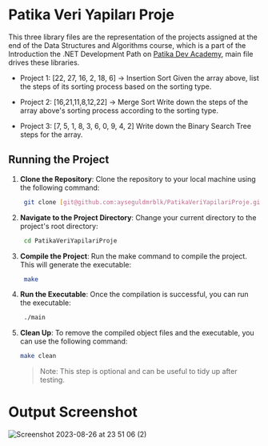 # Patika Veri Yapiları Proje

This three library files are the representation of the projects assigned at the end of the Data Structures and Algorithms course, which is a part of the Introduction the .NET Development Path on [Patika Dev Academy](https://academy.patika.dev/), main file drives these libraries. 

* Project 1:
  [22, 27, 16, 2, 18, 6] -> Insertion Sort
  Given the array above, list the steps of its sorting process based on the sorting type.
  
* Project 2:
  [16,21,11,8,12,22] -> Merge Sort
  Write down the steps of the array above's sorting process according to the sorting type.
  
* Project 3:
  [7, 5, 1, 8, 3, 6, 0, 9, 4, 2]
  Write down the Binary Search Tree steps for the array.

## Running the Project 

1. **Clone the Repository**:
   Clone the repository to your local machine using the following command:
   ```sh
    git clone [git@github.com:ayseguldmrblk/PatikaVeriYapilariProje.git](https://github.com/ayseguldmrblk/PatikaVeriYapilariProje.git)
   ```

2. **Navigate to the Project Directory**:
   Change your current directory to the project's root directory:
   ```sh
    cd PatikaVeriYapilariProje
   ```
   
3. **Compile the Project**:
   Run the make command to compile the project. This will generate the executable:
   ```sh
    make
   ```

4. **Run the Executable**:
   Once the compilation is successful, you can run the executable:
   ```sh
    ./main
   ```
5. **Clean Up**:
   To remove the compiled object files and the executable, you can use the following command:
   ```sh
   make clean
   ```
   > Note: This step is optional and can be useful to tidy up after testing.

# Output Screenshot

![Screenshot 2023-08-26 at 23 51 06 (2)](https://github.com/ayseguldmrblk/PatikaVeriYapilariProje/assets/26443239/9fa63c86-1f86-4dcc-9c32-d6811126a429)
